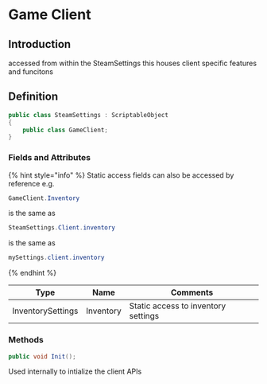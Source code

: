 # Game Client

## Introduction

accessed from within the SteamSettings this houses client specific features and funcitons

## Definition

```csharp
public class SteamSettings : ScriptableObject
{
    public class GameClient;
}
```

### Fields and Attributes

{% hint style="info" %}
Static access fields can also be accessed by reference e.g.

```csharp
GameClient.Inventory
```

is the same as

```csharp
SteamSettings.Client.inventory
```

is the same as

```csharp
mySettings.client.inventory
```
{% endhint %}

| Type              | Name      | Comments                            |
| ----------------- | --------- | ----------------------------------- |
| InventorySettings | Inventory | Static access to inventory settings |

### Methods

```csharp
public void Init();
```

Used internally to intialize the client APIs
